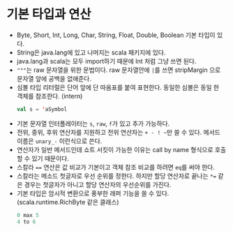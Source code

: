 # 기본 타입과 연산

- Byte, Short, Int, Long, Char, String, Float, Double, Boolean 기본 타입이 있다.
- String은 java.lang에 있고 나머지는 scala 패키지에 있다.
- java.lang과 scala는 모두 import하기 때문에 Int 처럼 그냥 쓰면 된다.
- `"""`는 raw 문자열을 위한 문법이다. raw 문자열안에 `|`를 쓰면 stripMargin 으로 문자열 앞에 공백을 없애준다.
- 심볼 타입 리터럴은 단어 앞에 단 따옴표를 붙여 표현한다. 동일한 심볼은 동일 한 객체를 참조한다. (intern)
  ```scala
  val s = 'aSymbol
  ```
- 기본 문자열 인터폴레이터는 `s`, `raw`, `f`가 있고 추가 가능하다.
- 전위, 중위, 후위 연산자를 지원하고 전위 연산자는 `+ - ! ~`만 쓸 수 있다. 메서드 이름은 `unary_-` 이런식으로 쓴다.
- 연산자가 일반 메서드인데 쇼트 서킷이 가능한 이유는 call by name 형식으로 호출 할 수 있기 때문이다.
- 스칼라 `==` 연산은 값 비교가 기본이고 객체 참조 비교를 하려면 `eq`를 써야 한다.
- 스칼라는 메소드 첫글자로 우선 순위를 정한다. 하지만 할당 연산자로 끝나는 `*=` 같은 경우는 첫글자가 아니고 할당 연산자의 우선순위를 가진다.
- 기본 타입은 암시적 변환으로 풍부한 래퍼 기능을 쓸 수 있다. (scala.runtime.RichByte 같은 클래스)
  ```scala
  0 max 5
  4 to 6
  ```
